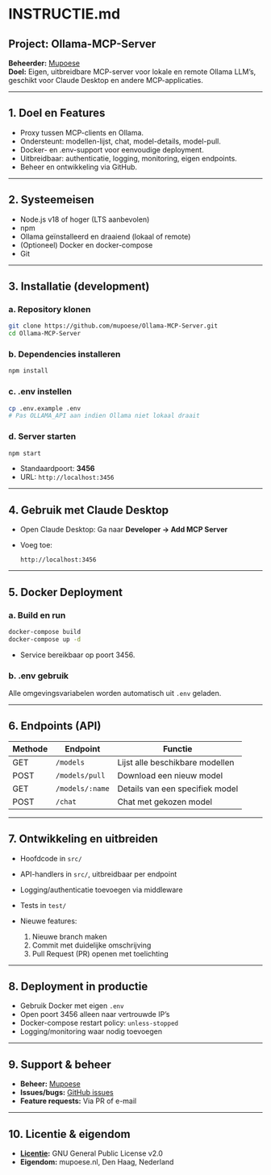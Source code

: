 # INSTRUCTIE.md

## Project: Ollama-MCP-Server

**Beheerder:** [Mupoese](https://github.com/mupoese)  
**Doel:** Eigen, uitbreidbare MCP-server voor lokale en remote Ollama LLM’s, geschikt voor Claude Desktop en andere MCP-applicaties.

---

## 1. Doel en Features

- Proxy tussen MCP-clients en Ollama.
- Ondersteunt: modellen-lijst, chat, model-details, model-pull.
- Docker- en .env-support voor eenvoudige deployment.
- Uitbreidbaar: authenticatie, logging, monitoring, eigen endpoints.
- Beheer en ontwikkeling via GitHub.

---

## 2. Systeemeisen

- Node.js v18 of hoger (LTS aanbevolen)
- npm
- Ollama geïnstalleerd en draaiend (lokaal of remote)
- (Optioneel) Docker en docker-compose
- Git

---

## 3. Installatie (development)

### a. Repository klonen

```bash
git clone https://github.com/mupoese/Ollama-MCP-Server.git
cd Ollama-MCP-Server
````

### b. Dependencies installeren

```bash
npm install
```

### c. .env instellen

```bash
cp .env.example .env
# Pas OLLAMA_API aan indien Ollama niet lokaal draait
```

### d. Server starten

```bash
npm start
```

* Standaardpoort: **3456**
* URL: `http://localhost:3456`

---

## 4. Gebruik met Claude Desktop

* Open Claude Desktop:
  Ga naar **Developer → Add MCP Server**
* Voeg toe:

  ```
  http://localhost:3456
  ```

---

## 5. Docker Deployment

### a. Build en run

```bash
docker-compose build
docker-compose up -d
```

* Service bereikbaar op poort 3456.

### b. .env gebruik

Alle omgevingsvariabelen worden automatisch uit `.env` geladen.

---

## 6. Endpoints (API)

| Methode | Endpoint        | Functie                         |
| ------- | --------------- | ------------------------------- |
| GET     | `/models`       | Lijst alle beschikbare modellen |
| POST    | `/models/pull`  | Download een nieuw model        |
| GET     | `/models/:name` | Details van een specifiek model |
| POST    | `/chat`         | Chat met gekozen model          |

---

## 7. Ontwikkeling en uitbreiden

* Hoofdcode in `src/`
* API-handlers in `src/`, uitbreidbaar per endpoint
* Logging/authenticatie toevoegen via middleware
* Tests in `test/`
* Nieuwe features:

  1. Nieuwe branch maken
  2. Commit met duidelijke omschrijving
  3. Pull Request (PR) openen met toelichting

---

## 8. Deployment in productie

* Gebruik Docker met eigen `.env`
* Open poort 3456 alleen naar vertrouwde IP’s
* Docker-compose restart policy: `unless-stopped`
* Logging/monitoring waar nodig toevoegen

---

## 9. Support & beheer

* **Beheer:** [Mupoese](https://github.com/mupoese)
* **Issues/bugs:** [GitHub issues](https://github.com/mupoese/Ollama-MCP-Server/issues)
* **Feature requests:** Via PR of e-mail

---

## 10. Licentie & eigendom

* **[Licentie](https://github.com/mupoese/Ollama-MCP-Server/blob/main/LICENSE):** GNU General Public License v2.0
* **Eigendom:** mupoese.nl, Den Haag, Nederland
